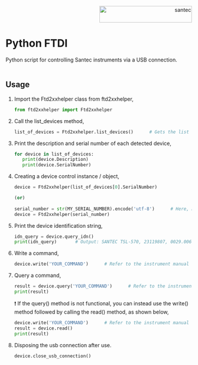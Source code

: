 
<p align="right"> <a href="https://www.santec.com/jp/" target="_blank" rel="noreferrer"> <img src="https://www.santec.com/dcms_media/image/common_logo01.png" alt="santec" 
  width="250" height="45"/> </a> </p>

<h1 align="left"> Python FTDI </h1>
Python script for controlling Santec instruments via a USB connection. <br><br>

<h2>Usage</h2>

1) Import the Ftd2xxhelper class from ftd2xxhelper,
   ```python
   from ftd2xxhelper import Ftd2xxhelper
   ```
2) Call the list_devices method,
   ```python
   list_of_devices = Ftd2xxhelper.list_devices()      # Gets the list of detected USB connections
   ```
    
3) Print the description and serial number of each detected device,
   ```python
   for device in list_of_devices:
      print(device.Description)
      print(device.SerialNumber)
   ```          
   
4) Creating a device control instance / object,
   ```python   
   device = Ftd2xxhelper(list_of_devices[0].SerialNumber)
   
   (or)
       
   serial_number = str(MY_SERIAL_NUMBER).encode('utf-8')      # Here, MY_SERIAL_NUMBER is the Serial number of the instrument, Example = 23110980, 21862492
   device = Ftd2xxhelper(serial_number)
   ```    

5) Print the device identification string,
   ```python
   idn_query = device.query_idn()     
   print(idn_query)       # Output: SANTEC TSL-570, 23119807, 0029.0067.0001
   ```

6) Write a command,
   ```python
   device.write('YOUR_COMMAND')      # Refer to the instrument manual for commands
   ```

7) Query a command,
   ```python
   result = device.query('YOUR_COMMAND')      # Refer to the instrument manual for commands
   print(result)
   
   ```
   ❗ If the query() method is not functional, you can instead use the write() method followed by calling the read() method, as shown below,
   ```python
   device.write('YOUR_COMMAND')      # Refer to the instrument manual for commands
   result = device.read()              
   print(result)
   ```   
  
8) Disposing the usb connection after use.
   ```python
   device.close_usb_connection()
   ```
   
